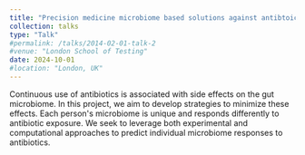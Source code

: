 ```yaml
---
title: "Precision medicine microbiome based solutions against antibtoics adverse effects"
collection: talks
type: "Talk"
#permalink: /talks/2014-02-01-talk-2
#venue: "London School of Testing"
date: 2024-10-01
#location: "London, UK"
---
```



Continuous use of antibiotics is associated with side effects on the gut microbiome. In this project, we aim to develop strategies to minimize these effects. Each person's microbiome is unique and responds differently to antibiotic exposure. We seek to leverage both experimental and computational approaches to predict individual microbiome responses to antibiotics.

